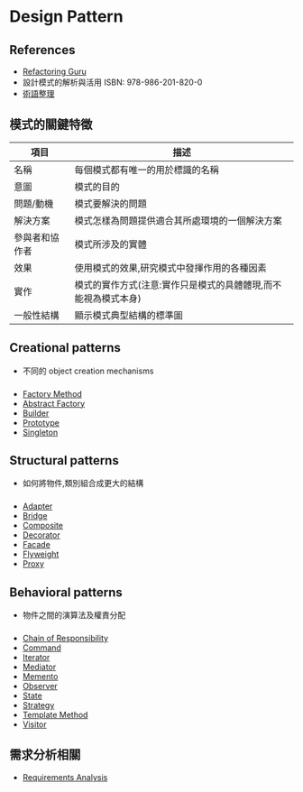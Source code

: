 # Design Pattern

## References

- [Refactoring Guru](https://refactoring.guru/design-patterns)
- 設計模式的解析與活用 ISBN: 978-986-201-820-0
- [術語整理](./Terms.md)

## 模式的關鍵特徵

| 項目      | 描述 |
| -------- | ------- |
| 名稱  | 每個模式都有唯一的用於標識的名稱 |
| 意圖 | 模式的目的 |
| 問題/動機         | 模式要解決的問題 |
| 解決方案      | 模式怎樣為問題提供適合其所處環境的一個解決方案 | 
| 參與者和協作者 | 模式所涉及的實體 |  
| 效果         | 使用模式的效果,研究模式中發揮作用的各種因素 | 
| 實作         | 模式的實作方式(注意:實作只是模式的具體體現,而不能視為模式本身) | 
| 一般性結構    | 顯示模式典型結構的標準圖 |


## Creational patterns

- 不同的 object creation mechanisms

### 

- [Factory Method](CreationalPatterns/FactoryMethod.md)
- [Abstract Factory](CreationalPatterns/AbstractFactory.md)
- [Builder]()
- [Prototype]()
- [Singleton]()

## Structural patterns

- 如何將物件,類別組合成更大的結構

### 

- [Adapter](StructuralPatterns/Adapter.md)
- [Bridge](StructuralPatterns/Bridge.md)
- [Composite](StructuralPatterns/Composite.md)
- [Decorator](StructuralPatterns/Decorator.md)
- [Facade](StructuralPatterns/Facade.md)
- [Flyweight]()
- [Proxy]()

## Behavioral patterns

- 物件之間的演算法及權責分配

### 

- [Chain of Responsibility]()
- [Command](BehavioralPatterns/Command.md)
- [Iterator]()
- [Mediator]()
- [Memento]()
- [Observer]()
- [State]()
- [Strategy](BehavioralPatterns/Strategy.md)
- [Template Method]()
- [Visitor]()

## 需求分析相關

- [Requirements Analysis](./RequirementsAnalysis.md)